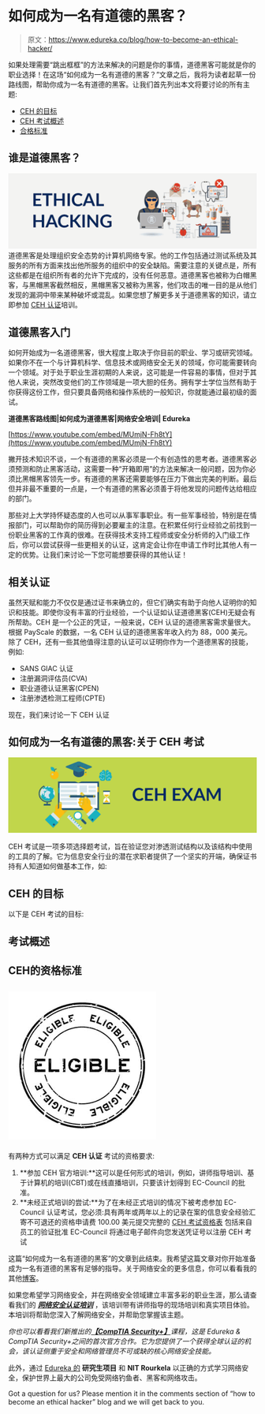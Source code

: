 # 如何成为一名有道德的黑客？

> 原文：<https://www.edureka.co/blog/how-to-become-an-ethical-hacker/>

如果处理需要“跳出框框”的方法来解决的问题是你的事情，道德黑客可能就是你的职业选择！在这场“如何成为一名有道德的黑客？”文章之后，我将为读者起草一份路线图，帮助你成为一名有道德的黑客。让我们首先列出本文将要讨论的所有主题:

*   [CEH 的目标](#objectives-of-exam)
*   [CEH 考试概述](#exam-overview)
*   [合格标准](#eligibility-criteria)

## **谁是道德黑客？**

![Ethical Hacking - How to become an Ethical Hacker - Edureka](img/297d3c8b3cb4f001db42a701b4adbffa.png)道德黑客是处理组织安全态势的计算机网络专家。他的工作包括通过测试系统及其服务的所有方面来找出他所服务的组织中的安全缺陷。需要注意的关键点是，所有这些都是在组织所有者的允许下完成的，没有任何恶意。道德黑客也被称为白帽黑客，与黑帽黑客截然相反，黑帽黑客又被称为黑客，他们攻击的唯一目的是从他们发现的漏洞中带来某种破坏或混乱。如果您想了解更多关于道德黑客的知识，请立即参加 [CEH 认证](https://www.edureka.co/ceh-ethical-hacking-certification-course)培训。

## **道德黑客入门**

如何开始成为一名道德黑客，很大程度上取决于你目前的职业、学习或研究领域。如果你不在一个与计算机科学、信息技术或网络安全无关的领域，你可能需要转向一个领域。对于处于职业生涯初期的人来说，这可能是一件容易的事情，但对于其他人来说，突然改变他们的工作领域是一项大胆的任务。拥有学士学位当然有助于你获得这份工作，但只要具备网络和操作系统的一般知识，你就能通过最初级的面试。

**道德黑客路线图|如何成为道德黑客|网络安全培训| Edureka**

[https://www.youtube.com/embed/MUmjN-Fh8tY](https://www.youtube.com/embed/MUmjN-Fh8tY)

撇开技术知识不谈，一个有道德的黑客必须是一个有创造性的思考者。道德黑客必须预测和防止黑客活动，这需要一种“开箱即用”的方法来解决一般问题，因为你必须比黑帽黑客领先一步。有道德的黑客还需要能够在压力下做出完美的判断。最后但并非最不重要的一点是，一个有道德的黑客必须善于将他发现的问题传达给相应的部门。

那些对上大学持怀疑态度的人也可以从事军事职业。有一些军事经验，特别是在情报部门，可以帮助你的简历得到必要雇主的注意。在积累任何行业经验之前找到一份职业黑客的工作真的很难。在获得技术支持工程师或安全分析师的入门级工作后，你可以尝试获得一些更相关的认证，这肯定会让你在申请工作时比其他人有一定的优势。让我们来讨论一下您可能想要获得的其他认证！

## **相关认证**

虽然天赋和能力不仅仅是通过证书来确立的，但它们确实有助于向他人证明你的知识和技能。即使你没有丰富的行业经验，一个认证如认证道德黑客(CEH)无疑会有所帮助。CEH 是一个公正的凭证，一般来说，CEH 认证的道德黑客需求量很大。根据 PayScale 的数据，一名 CEH 认证的道德黑客年收入约为 88，000 美元。除了 CEH，还有一些其他值得注意的认证可以证明你作为一个道德黑客的技能，例如:

*   SANS GIAC 认证
*   注册漏洞评估员(CVA)
*   职业道德认证黑客(CPEN)
*   注册渗透检测工程师(CPTE)

现在，我们来讨论一下 CEH 认证

## **如何成为一名有道德的黑客:关于 CEH 考试**

![ceh exam - how to become an ethical hacker - edureka](img/0534b117307706d2cd5e6c4723253f71.png)

CEH 考试是一项多项选择题考试，旨在验证您对渗透测试结构以及该结构中使用的工具的了解。它为信息安全行业的潜在求职者提供了一个坚实的开端，确保证书持有人知道如何做基本工作，如:

## **CEH 的目标**

以下是 CEH 考试的目标:

## **考试概述**

## **CEH**的资格标准

## **![](img/8249c939dd7307aef4758961933a4d43.png)**

有两种方式可以满足 **CEH 认证** 考试的资格要求:

1.  **参加 CEH 官方培训:**这可以是任何形式的培训，例如，讲师指导培训、基于计算机的培训(CBT)或在线直播培训，只要该计划得到 EC-Council 的批准。
2.  **未经正式培训的尝试:**为了在未经正式培训的情况下被考虑参加 EC-Council 认证考试，您必须:具有两年或两年以上的记录在案的信息安全经验汇寄不可退还的资格申请费 100.00 美元提交完整的 [CEH 考试资格表](https://cert.eccouncil.org/Exam-Eligibility-Form.html) 包括来自员工的验证批准 EC-Council 将通过电子邮件向您发送凭证号以注册 CEH 考试

这篇“如何成为一名有道德的黑客”的文章到此结束。我希望这篇文章对你开始准备成为一名有道德的黑客有足够的指导。关于网络安全的更多信息，你可以看看我的其他[博客](https://www.edureka.co/blog/?s=cybersecurity)。

如果您希望学习网络安全，并在网络安全领域建立丰富多彩的职业生涯，那么请查看我们的 [***网络安全认证培训***](https://www.edureka.co/cybersecurity-certification-training) ，该培训带有讲师指导的现场培训和真实项目体验。本培训将帮助您深入了解网络安全，并帮助您掌握该主题。

*你也可以看看我们新推出的[**【CompTIA Security+】**](https://www.edureka.co/comptia-security-plus-certification-training)课程，这是 Edureka & CompTIA Security+之间的首次官方合作。它为您提供了一个获得全球认证的机会，该认证侧重于安全和网络管理员不可或缺的核心网络安全技能。*

此外，通过 [Edureka 的](https://www.edureka.co/post-graduate/cybersecurity) **研究生项目** 和 **NIT Rourkela** 以正确的方式学习网络安全，保护世界上最大的公司免受网络钓鱼者、黑客和网络攻击。

<article class="maincontentblog">Got a question for us? Please mention it in the comments section of “how to become an ethical hacker” blog and we will get back to you.</article>

<article class="maincontentblog"></article>